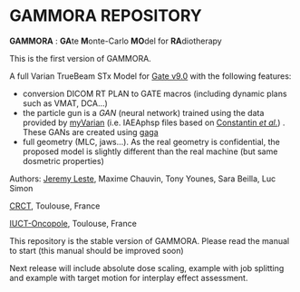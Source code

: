 # GAMMORA REPOSITORY

**GAMMORA** : **GA**te **M**onte-Carlo **MO**del for **RA**diotherapy

This is the first version of GAMMORA.  

A full Varian TrueBeam STx Model for [Gate v9.0](https://github.com/OpenGATE/Gate) with the following features:
- conversion DICOM RT PLAN to GATE macros (including dynamic plans such as VMAT, DCA...)
- the particle gun is a *GAN* (neural network) trained using the data provided by [myVarian](https://www.myvarian.com/) (i.e. IAEAphsp files based on [Constantin *et al.*](https://pubmed.ncbi.nlm.nih.gov/21858999/)) . These GANs are created using [gaga](https://github.com/dsarrut/gaga)
- full geometry (MLC, jaws...). As the real geometry is confidential, the proposed model is slightly different than the real machine (but same dosmetric properties) 





Authors: [Jeremy Leste](https://github.com/jeremyLeste), Maxime Chauvin, Tony Younes, Sara Beilla, Luc Simon

[CRCT](https://www.crct-inserm.fr/), Toulouse, France

[IUCT-Oncopole](https://www.iuct-oncopole.fr/), Toulouse, France


This repository is the stable version of GAMMORA. Please read the manual to start (this manual should be improved soon)


Next release will include absolute dose scaling, example with job splitting and example with target motion for interplay effect assessment. 


